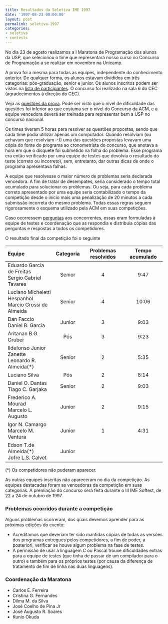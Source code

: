 ```yaml
---
title: Resultados da Seletiva IME 1997
date: '1997-08-23 00:00:00'
layout: post
permalink: seletiva-1997
categories:
- seletiva
- contests
---
```



No dia 23 de agosto realizamos a I Maratona de Programação dos alunos da USP, que selecionou o time que representará nosso curso no Concurso de Programação a se realizar em novembro na Unicamp.

A prova foi a mesma para todas as equipes, independente do conhecimento anterior. De qualquer forma, os alunos estavam divididos em três categorias: pós-graduação, senior e junior. Os alunos inscritos podem ser vistos na <a href="times.html">lista de participantes</a>. O concurso foi realizado na sala 6 do CEC (agradecimentos à direção do CEC).


Veja as [questões da prova](https://www.ime.usp.br/~maratona/assets/seletivas/1997/caderno.pdf). Pode ser visto que o nível de dificuldade das questões foi inferior ao que costuma ser o nível do Concurso da ACM, e a equipe vencedora deverá ser treinada para representar bem a USP no concurso nacional.

Os times tiveram 5 horas para resolver as questões propostas, sendo que cada time podia utilizar apenas um computador. Quando resolviam (ou achavam que resolviam :-)) uma das questões propostas levavam uma cópia do fonte do programa ao cronometrista do concurso, que anotava a hora em que o disquete foi submetido na folha do problema. Esse programa era então verificado por uma equipe de testes que devolvia o resultado do teste (correto ou incorreto), sem, entretanto, dar outras dicas de onde o programa apresentava falhas.

A equipe que resolvesse o maior número de problemas seria declarada vencedora. A fim de tratar de desempates, seria considerado o tempo total acumulado para solucionar os problemas. Ou seja, para cada problema correto apresentado por uma equipe seria contabilizado o tempo da competição desde o início mais uma penalização de 20 minutos a cada submissão incorreta do mesmo problema. Todas essas regras seguem rigorosamente o esquema utilizado pela ACM em suas competições.

Caso ocorressem [perguntas](https://www.ime.usp.br/~maratona/assets/seletivas/1997/pergunta.pdf) aos concorrentes, essas
eram formuladas à equipe de testes e coordenação que as respondia e distribuía
cópias das perguntas e respostas a todos os competidores.

O resultado final da competição foi o seguinte

|Equipe|Categoria|Problemas resolvidos|Tempo acumulado|
|:------| :---------: | :--------------------: | :---------------: |
|Eduardo Garcia de Freitas <br> Sergio Gabriel Tavares| Senior |4|9:47|
|Luciano Micheletti Hespanhol  <br> Marcio Grossi de Almeida|Senior|4|10:06|
|Dan Faccio <br>  Daniel B. Garcia|Junior|3|9:03|
|Aritanan B.G. Gruber|Pós|3|9:23|
|Ildefonso Junior Zanette <br>  Leonardo R. Almeida(\*)|Senior|2|5:35|
|Luciano Silva|Pós|2|8:14|
|Daniel O. Dantas  <br> Tiago C. Garjaka|Senior|2|9:03|
|Frederico A. Mourad <br> Marcelo L. Augusto|Junior|2|9:15|
|Igor N. Camargo <br> Marcelo M. Ventura|Junior|1|4:31|
|Edson T.de Almeida(\*) <br>  Jofre L.S. Calvet|Junior|||


(\*) Os competidores não puderam aparecer.

As outras equipes inscritas não apareceram no dia da competição. As equipes
destacadas foram as vencedoras da competição em suas categorias. A premiação
do concurso será feita durante o III IME Softest, de 22 a 24 de outubro de
1997.

### Problemas ocorridos durante a competição

Alguns problemas ocorreram, dos quais devemos aprender para as próximas
edições do evento:

- Acreditamos que deveriam ter sido mantidas cópias de todas as versões
dos programas entregues pelos competidores, a fim de poder, a posteriori,
verificar se houve algum problema na fase de testes.
- A permissão de usar a linguagem C ou Pascal trouxe dificuldades extras
para a equipe de testes (que tinha de passar de um compilador para o outro)
e também para os próprios testes (por causa da diferença de tratamento de
fim de linha nas duas linguagens).

### Coordenação da Maratona

- Carlos E. Ferreira
- Cristina G. Fernandes
- Dilma M. da Silva
- José Coelho de Pina Jr
- José Augusto R. Soares
- Kunio Okuda
